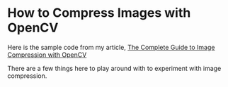 # How to Compress Images with OpenCV 

Here is the sample code from my article, [The Complete Guide to Image Compression with OpenCV](https://github.com/JeremyMorgan/OpenCV_Compress_Image_Tutorial)

There are a few things here to play around with to experiment with image compression. 
